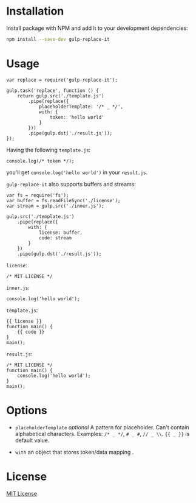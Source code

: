 # Installation

Install package with NPM and add it to your development dependencies:
```sh
npm install --save-dev gulp-replace-it
```

# Usage

```node
var replace = require('gulp-replace-it');

gulp.task('replace', function () {
    return gulp.src('./template.js')
        .pipe(replace({
            placeholderTemplate: '/* _ */',
            with: {
                token: 'hello world'
            }
        }))
        .pipe(gulp.dst('./result.js'));
});
```

Having the following `template.js`:

```
console.log(/* token */);
```

you'll get `console.log('hello world')` in your `result.js`.


`gulp-replace-it` also supports buffers and streams:

```node
var fs = require('fs');
var buffer = fs.readFileSync('./license');
var stream = gulp.src('./inner.js');

gulp.src('./template.js')
    .pipe(replace({
        with: {
            license: buffer,
            code: stream
        }
    })
    .pipe(gulp.dst('./result.js'));
```

`license`:

```node
/* MIT LICENSE */
```

`inner.js`:

```node
console.log('hello world');
```

`template.js`:

```node
{{ license }}
function main() {
    {{ code }}
}
main();
```

`result.js`:

```node
/* MIT LICENSE */
function main() {
    console.log('hello world');
}
main();
```

# Options

- `placeholderTemplate` _optional_
    A pattern for placeholder. Can't contain alphabetical characters.
    Examples: `/* _ */`, `# _ #`, `// _ \\`.
    `{{ _ }}` is default value.

- `with`
    an object that stores token/data mapping .

# License

[MIT License](http://en.wikipedia.org/wiki/MIT_License)
